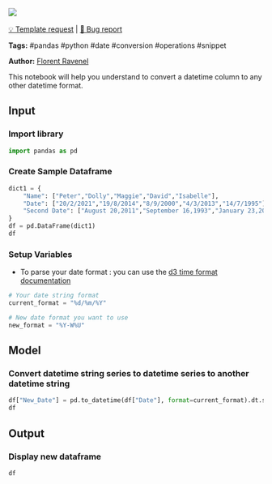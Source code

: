 <a href="https://app.naas.ai/user-redirect/naas/downloader?url=https://raw.githubusercontent.com/jupyter-naas/awesome-notebooks/master/Pandas/Pandas_Convert_datetime_series.ipynb" target="_parent"><img src="https://naasai-public.s3.eu-west-3.amazonaws.com/open_in_naas.svg"/></a><br><br><a href="https://github.com/jupyter-naas/awesome-notebooks/issues/new?assignees=&labels=&template=template-request.md&title=Tool+-+Action+of+the+notebook+">💡 Template request</a> | <a href="https://github.com/jupyter-naas/awesome-notebooks/issues/new?assignees=&labels=bug&template=bug_report.md&title=Pandas+-+Convert+datetime+series:+Error+short+description">🚨 Bug report</a>

**Tags:** #pandas #python #date #conversion #operations #snippet

**Author:** [Florent Ravenel](https://www.linkedin.com/in/florent-ravenel/)

This notebook will help you understand to convert a datetime column to any other datetime format.

## Input

### Import library


```python
import pandas as pd
```

### Create Sample Dataframe 


```python
dict1 = {
    "Name": ["Peter","Dolly","Maggie","David","Isabelle"],
    "Date": ["20/2/2021","19/8/2014","8/9/2000","4/3/2013","14/7/1995"],
    "Second Date": ["August 20,2011","September 16,1993","January 23,2009","October 17,2019","March 4,2021"]
}
df = pd.DataFrame(dict1)
df
```

### Setup Variables
- To parse your date format : you can use the [d3 time format documentation](https://github.com/d3/d3-time-format)


```python
# Your date string format
current_format = "%d/%m/%Y"

# New date format you want to use
new_format = "%Y-W%U"
```

## Model

### Convert datetime string series to datetime series to another datetime string


```python
df["New_Date"] = pd.to_datetime(df["Date"], format=current_format).dt.strftime(new_format)
df
```

## Output

### Display new dataframe


```python
df
```
